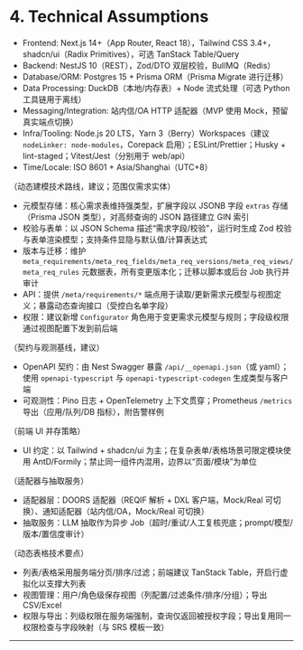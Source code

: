 # 4. Technical Assumptions
- Frontend: Next.js 14+（App Router, React 18），Tailwind CSS 3.4+，shadcn/ui（Radix Primitives），可选 TanStack Table/Query
- Backend: NestJS 10（REST），Zod/DTO 双层校验，BullMQ（Redis）
- Database/ORM: Postgres 15 + Prisma ORM（Prisma Migrate 进行迁移）
- Data Processing: DuckDB（本地/内存表）+ Node 流式处理（可选 Python 工具链用于离线）
- Messaging/Integration: 站内信/OA HTTP 适配器（MVP 使用 Mock，预留真实端点切换）
- Infra/Tooling: Node.js 20 LTS，Yarn 3（Berry）Workspaces（建议 `nodeLinker: node-modules`，Corepack 启用）；ESLint/Prettier；Husky + lint-staged；Vitest/Jest（分别用于 web/api）
- Time/Locale: ISO 8601 + Asia/Shanghai（UTC+8）

（动态建模技术路线，建议；范围仅需求实体）
- 元模型存储：核心需求表维持强类型，扩展字段以 JSONB 字段 `extras` 存储（Prisma JSON 类型），对高频查询的 JSON 路径建立 GIN 索引
- 校验与表单：以 JSON Schema 描述“需求字段/校验”，运行时生成 Zod 校验与表单渲染模型；支持条件显隐与默认值/计算表达式
- 版本与迁移：维护 `meta_requirements/meta_req_fields/meta_req_versions/meta_req_views/meta_req_rules` 元数据表，所有变更版本化；迁移以脚本或后台 Job 执行并审计
- API：提供 `/meta/requirements/*` 端点用于读取/更新需求元模型与视图定义；暴露动态查询接口（受控白名单字段）
- 权限：建议新增 `Configurator` 角色用于变更需求元模型与规则；字段级权限通过视图配置下发到前后端

（契约与观测基线，建议）
- OpenAPI 契约：由 Nest Swagger 暴露 `/api/__openapi.json`（或 yaml）；使用 `openapi-typescript` 与 `openapi-typescript-codegen` 生成类型与客户端
- 可观测性：Pino 日志 + OpenTelemetry 上下文贯穿；Prometheus `/metrics` 导出（应用/队列/DB 指标），附告警样例

（前端 UI 并存策略）
- UI 约定：以 Tailwind + shadcn/ui 为主；在复杂表单/表格场景可限定模块使用 AntD/Formily；禁止同一组件内混用，边界以“页面/模块”为单位

（适配器与抽取服务）
- 适配器层：DOORS 适配器（REQIF 解析 + DXL 客户端，Mock/Real 可切换）、通知适配器（站内信/OA，Mock/Real 可切换）
- 抽取服务：LLM 抽取作为异步 Job（超时/重试/人工复核兜底；prompt/模型/版本/置信度审计）

（动态表格技术要点）
- 列表/表格采用服务端分页/排序/过滤；前端建议 TanStack Table，开启行虚拟化以支撑大列表
- 视图管理：用户/角色级保存视图（列配置/过滤条件/排序/分组）；导出 CSV/Excel
 - 权限与导出：列级权限在服务端强制，查询仅返回被授权字段；导出复用同一权限检查与字段映射（与 SRS 模板一致）

---
